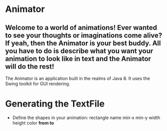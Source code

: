 # Animator
Welcome to a world of animations! Ever wanted to see your thoughts or imaginations come alive? 
If yeah, then the Animator is your best buddy. All you have to do is 
describe what you want your animation to look like in text and the Animator will
do the rest! 
-------------
The Animator is an application built in the realms of Java 8. It uses the 
Swing toolkit for GUI rendering.
# Generating the TextFile
* Define the shapes in your animation:
  rectangle name <Name> min-x <bottom-left x-coordinate> min-y <bottom-left y-coordinate> width <width> height <height> color <R> <G> <B> from <appear-time> to <dissappear-time>
